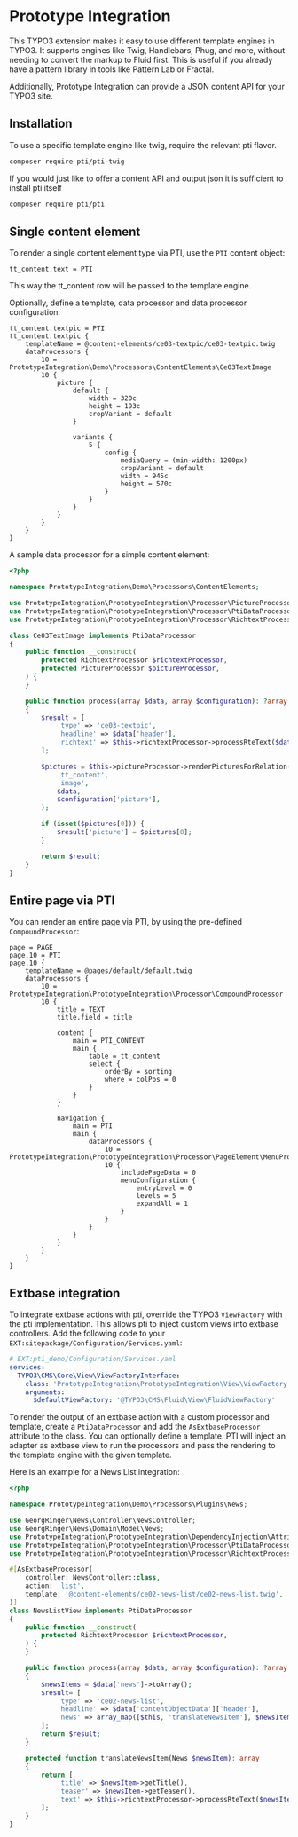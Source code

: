 # Prototype Integration

This TYPO3 extension makes it easy to use different template engines in TYPO3. It supports engines like Twig, Handlebars, Phug, and more, without needing to convert the markup to Fluid first. This is useful if you already have a pattern library in tools like Pattern Lab or Fractal.

Additionally, Prototype Integration can provide a JSON content API for your TYPO3 site.

## Installation

To use a specific template engine like twig, require the relevant pti flavor.

```bash
composer require pti/pti-twig
```

If you would just like to offer a content API and output json it is sufficient to install pti itself

```bash
composer require pti/pti
```


## Single content element

To render a single content element type via PTI, use the `PTI` content object:
```typo3_typoscript
tt_content.text = PTI
```

This way the tt_content row will be passed to the template engine.

Optionally, define a template, data processor and data processor configuration:
```typo3_typoscript
tt_content.textpic = PTI
tt_content.textpic {
    templateName = @content-elements/ce03-textpic/ce03-textpic.twig
    dataProcessors {
        10 = PrototypeIntegration\Demo\Processors\ContentElements\Ce03TextImage
        10 {
            picture {
                default {
                    width = 320c
                    height = 193c
                    cropVariant = default
                }

                variants {
                    5 {
                        config {
                            mediaQuery = (min-width: 1200px)
                            cropVariant = default
                            width = 945c
                            height = 570c
                        }
                    }
                }
            }
        }
    }
}
```

A sample data processor for a simple content element:
```php
<?php

namespace PrototypeIntegration\Demo\Processors\ContentElements;

use PrototypeIntegration\PrototypeIntegration\Processor\PictureProcessor;
use PrototypeIntegration\PrototypeIntegration\Processor\PtiDataProcessor;
use PrototypeIntegration\PrototypeIntegration\Processor\RichtextProcessor;

class Ce03TextImage implements PtiDataProcessor
{
    public function __construct(
        protected RichtextProcessor $richtextProcessor,
        protected PictureProcessor $pictureProcessor,
    ) {
    }

    public function process(array $data, array $configuration): ?array
    {
        $result = [
            'type' => 'ce03-textpic',
            'headline' => $data['header'],
            'richtext' => $this->richtextProcessor->processRteText($data['bodytext']),
        ];

        $pictures = $this->pictureProcessor->renderPicturesForRelation(
            'tt_content',
            'image',
            $data,
            $configuration['picture'],
        );

        if (isset($pictures[0])) {
            $result['picture'] = $pictures[0];
        }

        return $result;
    }
}
```

## Entire page via PTI
You can render an entire page via PTI, by using the pre-defined `CompoundProcessor`:

```typo3_typoscript
page = PAGE
page.10 = PTI
page.10 {
    templateName = @pages/default/default.twig
    dataProcessors {
        10 = PrototypeIntegration\PrototypeIntegration\Processor\CompoundProcessor
        10 {
            title = TEXT
            title.field = title

            content {
                main = PTI_CONTENT
                main {
                    table = tt_content
                    select {
                        orderBy = sorting
                        where = colPos = 0
                    }
                }
            }

            navigation {
                main = PTI
                main {
                    dataProcessors {
                        10 = PrototypeIntegration\PrototypeIntegration\Processor\PageElement\MenuProcessor
                        10 {
                            includePageData = 0
                            menuConfiguration {
                                entryLevel = 0
                                levels = 5
                                expandAll = 1
                            }
                        }
                    }
                }
            }
        }
    }
}
```


## Extbase integration

To integrate extbase actions with pti, override the TYPO3 `ViewFactory` with the pti implementation. This allows pti to inject custom views into extbase controllers. Add the following code to your `EXT:sitepackage/Configuration/Services.yaml`:

```yaml
# EXT:pti_demo/Configuration/Services.yaml
services:
  TYPO3\CMS\Core\View\ViewFactoryInterface:
    class: 'PrototypeIntegration\PrototypeIntegration\View\ViewFactory'
    arguments:
      $defaultViewFactory: '@TYPO3\CMS\Fluid\View\FluidViewFactory'
```

To render the output of an extbase action with a custom processor and template, create a `PtiDataProcessor` and add the `AsExtbaseProcessor` attribute to the class. You can optionally define a template. PTI will inject an adapter as extbase view to run the processors and pass the rendering to the template engine with the given template.

Here is an example for a News List integration:
```php
<?php

namespace PrototypeIntegration\Demo\Processors\Plugins\News;

use GeorgRinger\News\Controller\NewsController;
use GeorgRinger\News\Domain\Model\News;
use PrototypeIntegration\PrototypeIntegration\DependencyInjection\Attribute\AsExtbaseProcessor;
use PrototypeIntegration\PrototypeIntegration\Processor\PtiDataProcessor;
use PrototypeIntegration\PrototypeIntegration\Processor\RichtextProcessor;

#[AsExtbaseProcessor(
    controller: NewsController::class,
    action: 'list',
    template: '@content-elements/ce02-news-list/ce02-news-list.twig',
)]
class NewsListView implements PtiDataProcessor
{
    public function __construct(
        protected RichtextProcessor $richtextProcessor,
    ) {
    }

    public function process(array $data, array $configuration): ?array
    {
        $newsItems = $data['news']->toArray();
        $result= [
            'type' => 'ce02-news-list',
            'headline' => $data['contentObjectData']['header'],
            'news' => array_map([$this, 'translateNewsItem'], $newsItems),
        ];
        return $result;
    }

    protected function translateNewsItem(News $newsItem): array
    {
        return [
            'title' => $newsItem->getTitle(),
            'teaser' => $newsItem->getTeaser(),
            'text' => $this->richtextProcessor->processRteText($newsItem->getBodytext()),
        ];
    }
}
```